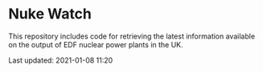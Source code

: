 # Nuke Watch

This repository includes code for retrieving the latest information available on the output of EDF nuclear power plants in the UK.

Last updated: 2021-01-08 11:20